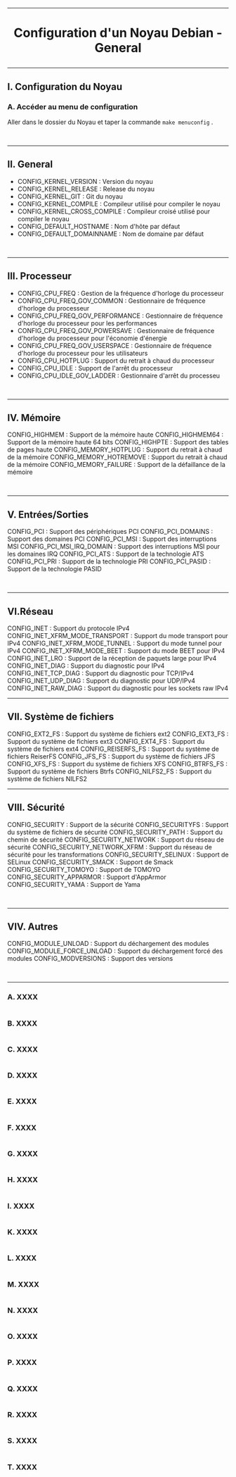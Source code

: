 ------------------------------------------------------------------------------------------------------------------------------------------
# <p align='center'> Configuration d'un Noyau Debian - General </p>

------------------------------------------------------------------------------------------------------------------------------------------
## I. Configuration du Noyau
### A. Accéder au menu de configuration
Aller dans le dossier du Noyau et taper la commande `make menuconfig` .

<br />

------------------------------------------------------------------------------------------------------------------------------------------
## II. General
- CONFIG_KERNEL_VERSION : Version du noyau
- CONFIG_KERNEL_RELEASE : Release du noyau
- CONFIG_KERNEL_GIT : Git du noyau
- CONFIG_KERNEL_COMPILE : Compileur utilisé pour compiler le noyau
- CONFIG_KERNEL_CROSS_COMPILE : Compileur croisé utilisé pour compiler le noyau
- CONFIG_DEFAULT_HOSTNAME : Nom d'hôte par défaut
- CONFIG_DEFAULT_DOMAINNAME : Nom de domaine par défaut

<br />

------------------------------------------------------------------------------------------------------------------------------------------
## III. Processeur
- CONFIG_CPU_FREQ : Gestion de la fréquence d'horloge du processeur
- CONFIG_CPU_FREQ_GOV_COMMON : Gestionnaire de fréquence d'horloge du processeur
- CONFIG_CPU_FREQ_GOV_PERFORMANCE : Gestionnaire de fréquence d'horloge du processeur pour les performances
- CONFIG_CPU_FREQ_GOV_POWERSAVE : Gestionnaire de fréquence d'horloge du processeur pour l'économie d'énergie
- CONFIG_CPU_FREQ_GOV_USERSPACE : Gestionnaire de fréquence d'horloge du processeur pour les utilisateurs
- CONFIG_CPU_HOTPLUG : Support du retrait à chaud du processeur
- CONFIG_CPU_IDLE : Support de l'arrêt du processeur
- CONFIG_CPU_IDLE_GOV_LADDER : Gestionnaire d'arrêt du processeu

<br />

------------------------------------------------------------------------------------------------------------------------------------------
## IV. Mémoire
CONFIG_HIGHMEM : Support de la mémoire haute
CONFIG_HIGHMEM64 : Support de la mémoire haute 64 bits
CONFIG_HIGHPTE : Support des tables de pages haute
CONFIG_MEMORY_HOTPLUG : Support du retrait à chaud de la mémoire
CONFIG_MEMORY_HOTREMOVE : Support du retrait à chaud de la mémoire
CONFIG_MEMORY_FAILURE : Support de la défaillance de la mémoire

<br />

------------------------------------------------------------------------------------------------------------------------------------------
## V. Entrées/Sorties
CONFIG_PCI : Support des périphériques PCI
CONFIG_PCI_DOMAINS : Support des domaines PCI
CONFIG_PCI_MSI : Support des interruptions MSI
CONFIG_PCI_MSI_IRQ_DOMAIN : Support des interruptions MSI pour les domaines IRQ
CONFIG_PCI_ATS : Support de la technologie ATS
CONFIG_PCI_PRI : Support de la technologie PRI
CONFIG_PCI_PASID : Support de la technologie PASID

<br />

------------------------------------------------------------------------------------------------------------------------------------------
## VI.Réseau
CONFIG_INET : Support du protocole IPv4
CONFIG_INET_XFRM_MODE_TRANSPORT : Support du mode transport pour IPv4
CONFIG_INET_XFRM_MODE_TUNNEL : Support du mode tunnel pour IPv4
CONFIG_INET_XFRM_MODE_BEET : Support du mode BEET pour IPv4
CONFIG_INET_LRO : Support de la réception de paquets large pour IPv4
CONFIG_INET_DIAG : Support du diagnostic pour IPv4
CONFIG_INET_TCP_DIAG : Support du diagnostic pour TCP/IPv4
CONFIG_INET_UDP_DIAG : Support du diagnostic pour UDP/IPv4
CONFIG_INET_RAW_DIAG : Support du diagnostic pour les sockets raw IPv4
<br />

------------------------------------------------------------------------------------------------------------------------------------------
## VII. Système de fichiers
CONFIG_EXT2_FS : Support du système de fichiers ext2
CONFIG_EXT3_FS : Support du système de fichiers ext3
CONFIG_EXT4_FS : Support du système de fichiers ext4
CONFIG_REISERFS_FS : Support du système de fichiers ReiserFS
CONFIG_JFS_FS : Support du système de fichiers JFS
CONFIG_XFS_FS : Support du système de fichiers XFS
CONFIG_BTRFS_FS : Support du système de fichiers Btrfs
CONFIG_NILFS2_FS : Support du système de fichiers NILFS2
<br />

------------------------------------------------------------------------------------------------------------------------------------------
## VIII. Sécurité
CONFIG_SECURITY : Support de la sécurité
CONFIG_SECURITYFS : Support du système de fichiers de sécurité
CONFIG_SECURITY_PATH : Support du chemin de sécurité
CONFIG_SECURITY_NETWORK : Support du réseau de sécurité
CONFIG_SECURITY_NETWORK_XFRM : Support du réseau de sécurité pour les transformations
CONFIG_SECURITY_SELINUX : Support de SELinux
CONFIG_SECURITY_SMACK : Support de Smack
CONFIG_SECURITY_TOMOYO : Support de TOMOYO
CONFIG_SECURITY_APPARMOR : Support d'AppArmor
CONFIG_SECURITY_YAMA : Support de Yama

<br />

------------------------------------------------------------------------------------------------------------------------------------------
## VIV. Autres
CONFIG_MODULE_UNLOAD : Support du déchargement des modules
CONFIG_MODULE_FORCE_UNLOAD : Support du déchargement forcé des modules
CONFIG_MODVERSIONS : Support des versions


<br />


------------------------------------------------------------------------------------------------------------------------------------------
### A. XXXX
```
```

### B. XXXX
```
```

### C. XXXX
```
```

### D. XXXX
```
```

### E. XXXX
```
```

### F. XXXX
```
```

### G. XXXX
```
```

### H. XXXX
```
```

### I. XXXX
```
```

### K. XXXX
```
```

### L. XXXX
```
```

### M. XXXX
```
```

### N. XXXX
```
```


### O. XXXX
```
```

### P. XXXX
```
```

### Q. XXXX
```
```

### R. XXXX
```
```


### S. XXXX
```
```


### T. XXXX
```
```
